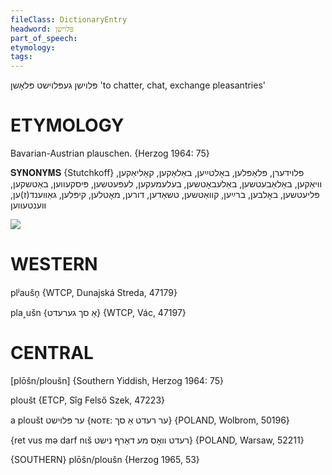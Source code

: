 ```yaml
---
fileClass: DictionaryEntry
headword: פּלוישן
part_of_speech: 
etymology: 
tags: 
---
```

פּלוישן
געפּלוישט
פּלאָשן
'to chatter, chat, exchange pleasantries'

ETYMOLOGY
===========
Bavarian-Austrian plauschen.
{Herzog 1964: 75}

𝐒𝐘𝐍𝐎𝐍𝐘𝐌𝐒 {Stutchkoff}
 פּלוידערן, פּלאַפּלען, באָלטײַען, באַלאַקען, קאַליאַקען, וויאַקען, באַלאַבעטשען, באַלעבאָטשען, בעלעמעקען, לעפּעטשען, פּיסקעווען, באַטשקען, פּליעטשען, באָלבען, ברײַען, קוואַטשען, טשאַדען, דורען, מאָטלען, קיפּלען, גאַווענד(ז)ען, ווענטעווען

![](https://ia902902.us.archive.org/9/items/Yiddish-Dialect-Maps/Herzog3-8-11-KamerPlojshnJajndesSojves-55.jpg)

WESTERN
========

plʲaušn̩ {WTCP, Dunajská Streda, 47179}

pla˰ušn {אַ סך גערעדט} {WTCP, Vác, 47197}

CENTRAL
========

[plōšn/ploušn] {Southern Yiddish, Herzog 1964: 75}

ploušt {ETCP, Sîg Felső Szek, 47223}

a ploušt ער פּלוישט {ɴᴏᴛᴇ: ער רעדט אַ סך} {POLAND, Wolbrom, 50196}

{ret vus mə darf nɩš רעדט וואָס מע דאַרף נישט} {POLAND, Warsaw, 52211}

{SOUTHERN}
plōšn/ploušn {Herzog 1965, 53}